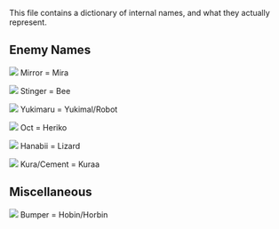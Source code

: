 This file contains a dictionary of internal names, and what they actually represent.

## Enemy Names
[![](http://info.sonicretro.org/images/3/33/Mirror-spr.png)](http://info.sonicretro.org/Mirror) Mirror = Mira

[![](http://info.sonicretro.org/images/a/ad/Stinger-spr.png)](http://info.sonicretro.org/Stinger) Stinger = Bee

[![](http://info.sonicretro.org/images/0/0b/Yukimaru-spr.png)](http://info.sonicretro.org/Yukimaru) Yukimaru = Yukimal/Robot

[![](http://info.sonicretro.org/images/e/e0/Oct-spr.png)](http://info.sonicretro.org/Oct) Oct = Heriko

[![](http://info.sonicretro.org/images/e/e5/Hanabii-spr.png)](http://info.sonicretro.org/Hanabii) Hanabii = Lizard

[![](http://info.sonicretro.org/images/8/81/Kuraa-spr.png)](http://info.sonicretro.org/Kuraa) Kura/Cement = Kuraa

## Miscellaneous
[![](http://vignette1.wikia.nocookie.net/sonic/images/4/44/Bumpers_Sonic_Advance.png/revision/latest?cb=20130217230354)](http://sonic.wikia.com/wiki/Bumper#Sonic_Advance) Bumper = Hobin/Horbin